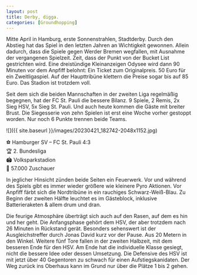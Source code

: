 ```yaml
---
layout: post
title: Derby, digga.
categories: [Groundhopping]
---
```


Mitte April in Hamburg, erste Sonnenstrahlen, Stadtderby. Durch den Abstieg hat das Spiel in den letzten Jahren an Wichtigkeit gewonnen. Allein dadurch, dass die Spiele gegen Werder Bremen wegfallen, mit Ausnahme der vergangenen Spielzeit. Zeit, dass der Punkt von der Bucket List gestrichten wird. Eine dreistündige Kleinanzeigen Odysee wird dann 90 Minuten vor dem Anpfiff belohnt: Ein Ticket zum Originalpreis. 50 Euro für ein Zweitligaspiel. Auf der Haupttribüne klettern die Preise sogar bis auf 85 Euro. Das Stadion ist trotzdem voll.

Seit dem sich die beiden Mannschaften in der zweiten Liga regelmäßig begegnen, hat der FC St. Pauli die bessere Bilanz. 9 Spiele, 2 Remis, 2x Sieg HSV, 5x Sieg St. Pauli. Und auch heute kommen die Gäste mit breiter Brust. Die Siegesserie von zehn Spielen ist erst eine Woche vorher gestoppt worden. Nur noch 6 Punkte trennen beide Teams.

![]({{ site.baseurl }}/images/20230421_182742-2048x1152.jpg)

⚽️ Hamburger SV – FC St. Pauli 4:3  
🏆 2. Bundesliga  
🏟 Volksparkstadion  
🥁 57.000 Zuschauer  

In jeglicher Hinsicht zünden beide Seiten ein Feuerwerk. Vor und während des Spiels gibt es immer wieder größere wie kleinere Pyro Aktionen. Vor Anpfiff färbt sich die Nordtribüne in ein rauchiges Schwarz-Weiß-Blau. Zu Beginn der zweiten Hälfte leuchtet es im Gästeblock, inklusive Batterieraketen & allem drum und dran.

Die feurige Atmosphäre überträgt sich auch auf den Rasen, auf dem es hin und her geht. Die Anfangsphase gehört dem HSV, der aber trotzdem nach 26 Minuten in Rückstand gerät. Besonders sehenswert ist der Ausgleichstreffer durch Jonas David kurz vor der Pause. Aus 20 Metern in den Winkel. Weitere fünf Tore fallen in der zweiten Halbzeit, mit dem besseren Ende für den HSV. Am Ende hat die individuelle Klasse gesiegt, nicht die bessere Idee oder dessen Umsetzung. Die Defensive des HSV ist mit jetzt über 40 Gegentoren zu schwach für einen Aufstiegskanidaten. Der Weg zurück ins Oberhaus kann im Grund nur über die Plätze 1 bis 2 gehen.